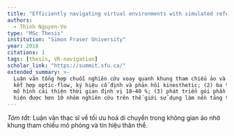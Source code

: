 ```yaml
---
title: "Efficiently navigating virtual environments with simulated reference frames and body-based sensory information"
authors:
  - Thinh Nguyen-Vo
type: "MSc Thesis"
institution: "Simon Fraser University"
year: 2018
citations: 1
tags: [thesis, VR-navigation]
scholar_link: "https://summit.sfu.ca/"
extended_summary: >-
  Luận văn tổng hợp chuỗi nghiên cứu xoay quanh khung tham chiếu ảo và tín hiệu thân thể, đóng góp: (1) khung lý thuyết
  kết hợp optic-flow, ký hiệu cố định và phản hồi kinesthetic; (2) ba thử nghiệm hành vi với tổng cộng 84 người khẳng định
  mô hình cải thiện thời gian định vị 18–40 %; (3) phát triển gói phần mềm mã nguồn mở RFrame-Toolkit tích hợp Unity,
  hiện được hơn 10 nhóm nghiên cứu trên thế giới sử dụng làm nền tảng thử nghiệm VR.
---
```

_Tóm tắt_: Luận văn thạc sĩ về tối ưu hoá di chuyển trong không gian ảo nhờ khung tham chiếu mô phỏng và tín hiệu thân thể.